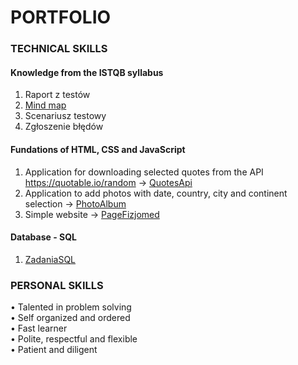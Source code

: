 # PORTFOLIO

### TECHNICAL SKILLS

#### Knowledge from the ISTQB syllabus
1. Raport z testów
2. [Mind map](https://drive.google.com/file/d/1Kh5fD45No2LOURYb2pbX1FuO_UmW-b7Q/view?usp=sharing) 
3. Scenariusz testowy
4. Zgłoszenie błędów


#### Fundations of HTML, CSS and JavaScript
1. Application for downloading selected quotes from the API https://quotable.io/random → [QuotesApi](https://ajrkwsk.github.io/QuotesApi/)
2. Application to add photos with date, country, city and continent selection → [PhotoAlbum](https://ajrkwsk.github.io/PhotoAlbum/)
3. Simple website → [PageFizjomed](https://ajrkwsk.github.io/PageFizjomed/)


#### Database - SQL

1. [ZadaniaSQL](https://docs.google.com/spreadsheets/d/1ND1K03LuBaMaMqJR1UO99ceFDI0Mx35E/edit?usp=sharing&ouid=100780425989207393474&rtpof=true&sd=true)


### PERSONAL SKILLS
• Talented in problem solving <br>
• Self organized and ordered <br>
• Fast learner <br>
• Polite, respectful and flexible <br>
• Patient and diligent
